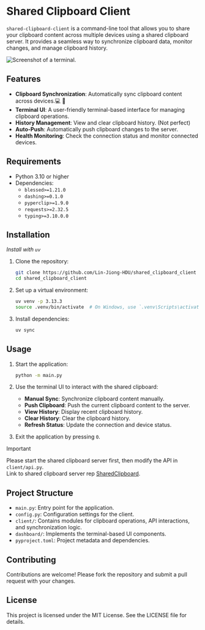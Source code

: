 
# Shared Clipboard Client

`shared-clipboard-client` is a command-line tool that allows you to share your clipboard content across multiple devices using a shared clipboard server. It provides a seamless way to synchronize clipboard data, monitor changes, and manage clipboard history.

![Screenshot of a terminal.](https://img.cdn1.vip/i/68c2db434f126_1757600579.webp)

## Features

- **Clipboard Synchronization**: Automatically sync clipboard content across devices.💻 📱
- **Terminal UI**: A user-friendly terminal-based interface for managing clipboard operations.
- **History Management**: View and clear clipboard history. (Not perfect)
- **Auto-Push**: Automatically push clipboard changes to the server.
- **Health Monitoring**: Check the connection status and monitor connected devices.

## Requirements

- Python 3.10 or higher
- Dependencies:
  - `blessed>=1.21.0`
  - `dashing>=0.1.0`
  - `pyperclip>=1.9.0`
  - `requests>=2.32.5`
  - `typing>=3.10.0.0`

## Installation

  _Install with `uv`_
  
1. Clone the repository:
   ```bash
   git clone https://github.com/Lin-Jiong-HDU/shared_clipboard_client
   cd shared_clipboard_client
   ```

2. Set up a virtual environment:
   ```bash
   uv venv -p 3.13.3
   source .venv/bin/activate  # On Windows, use `.venv\Scripts\activate`
   ```

3. Install dependencies:
   ```bash
   uv sync
   ```

## Usage

1. Start the application:
   ```bash
   python -m main.py
   ```

2. Use the terminal UI to interact with the shared clipboard:
   - **Manual Sync**: Synchronize clipboard content manually.
   - **Push Clipboard**: Push the current clipboard content to the server.
   - **View History**: Display recent clipboard history.
   - **Clear History**: Clear the clipboard history.
   - **Refresh Status**: Update the connection and device status.

3. Exit the application by pressing `0`.

> [!IMPORTANT]
> Please start the shared clipboard server first, then modify the API in `client/api.py`.\
> Link to shared clipboard server rep [SharedClipboard](https://github.com/Lin-Jiong-HDU/shared_clipboard).

## Project Structure

- `main.py`: Entry point for the application.
- `config.py`: Configuration settings for the client.
- `client/`: Contains modules for clipboard operations, API interactions, and synchronization logic.
- `dashboard/`: Implements the terminal-based UI components.
- `pyproject.toml`: Project metadata and dependencies.

## Contributing

Contributions are welcome! Please fork the repository and submit a pull request with your changes.

## License

This project is licensed under the MIT License. See the LICENSE file for details.
